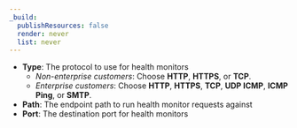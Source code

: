 ```yaml
---
_build:
  publishResources: false
  render: never
  list: never
---
```


*   **Type**: The protocol to use for health monitors
    *   *Non-enterprise customers*: Choose **HTTP**, **HTTPS**, or **TCP**.
    *   *Enterprise customers*: Choose **HTTP**, **HTTPS**, **TCP**, **UDP ICMP**, **ICMP Ping**, or **SMTP**.
*   **Path**: The endpoint path to run health monitor requests against
*   **Port**: The destination port for health monitors